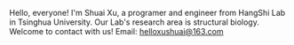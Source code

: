 Hello, everyone! I'm Shuai Xu, a programer and engineer from HangShi Lab in Tsinghua University. 
Our Lab's research area is structural biology. Welcome to contact with us!
Email: helloxushuai@163.com

